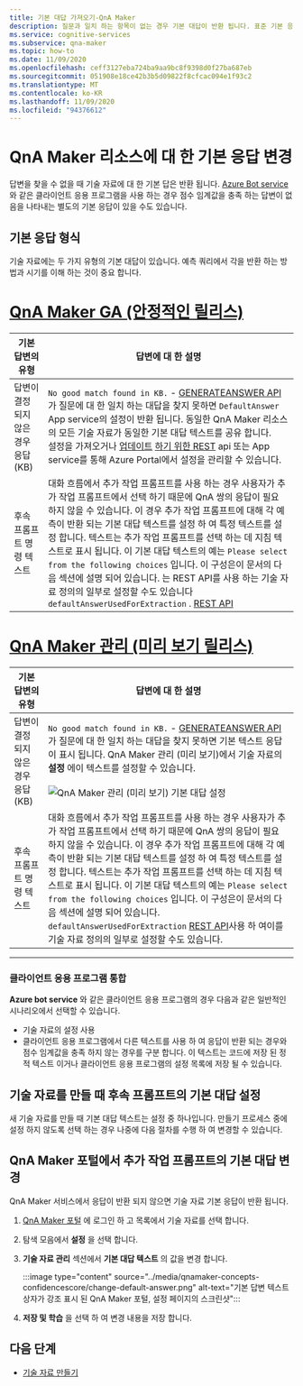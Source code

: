 ```yaml
---
title: 기본 대답 가져오기-QnA Maker
description: 질문과 일치 하는 항목이 없는 경우 기본 대답이 반환 됩니다. 표준 기본 응답에서 기본 대답을 변경 하는 것이 좋습니다.
ms.service: cognitive-services
ms.subservice: qna-maker
ms.topic: how-to
ms.date: 11/09/2020
ms.openlocfilehash: ceff3127eba724ba9aa9bc8f9398d0f27ba687eb
ms.sourcegitcommit: 051908e18ce42b3b5d09822f8cfcac094e1f93c2
ms.translationtype: MT
ms.contentlocale: ko-KR
ms.lasthandoff: 11/09/2020
ms.locfileid: "94376612"
---
```

# <a name="change-default-answer-for-a-qna-maker-resource"></a>QnA Maker 리소스에 대 한 기본 응답 변경

답변을 찾을 수 없을 때 기술 자료에 대 한 기본 답은 반환 됩니다. [Azure Bot service](https://docs.microsoft.com/azure/bot-service/bot-builder-howto-qna)와 같은 클라이언트 응용 프로그램을 사용 하는 경우 점수 임계값을 충족 하는 답변이 없음을 나타내는 별도의 기본 응답이 있을 수도 있습니다.

## <a name="types-of-default-answer"></a>기본 응답 형식

기술 자료에는 두 가지 유형의 기본 대답이 있습니다. 예측 쿼리에서 각을 반환 하는 방법과 시기를 이해 하는 것이 중요 합니다.

# <a name="qna-maker-ga-stable-release"></a>[QnA Maker GA (안정적인 릴리스)](#tab/v1)

|기본 답변의 유형|답변에 대 한 설명|
|--|--|
|답변이 결정 되지 않은 경우 응답 (KB)|`No good match found in KB.` - [GENERATEANSWER API](https://docs.microsoft.com/rest/api/cognitiveservices/qnamakerruntime/runtime/generateanswer) 가 질문에 대 한 일치 하는 대답을 찾지 못하면 `DefaultAnswer` App service의 설정이 반환 됩니다. 동일한 QnA Maker 리소스의 모든 기술 자료가 동일한 기본 대답 텍스트를 공유 합니다.<br>설정을 가져오거나 [업데이트](https://docs.microsoft.com/rest/api/appservice/webapps/updateapplicationsettings) [하기 위한 REST](https://docs.microsoft.com/rest/api/appservice/webapps/listapplicationsettings) api 또는 App service를 통해 Azure Portal에서 설정을 관리할 수 있습니다.|
|후속 프롬프트 명령 텍스트|대화 흐름에서 추가 작업 프롬프트를 사용 하는 경우 사용자가 추가 작업 프롬프트에서 선택 하기 때문에 QnA 쌍의 응답이 필요 하지 않을 수 있습니다. 이 경우 추가 작업 프롬프트에 대해 각 예측이 반환 되는 기본 대답 텍스트를 설정 하 여 특정 텍스트를 설정 합니다. 텍스트는 추가 작업 프롬프트를 선택 하는 데 지침 텍스트로 표시 됩니다. 이 기본 대답 텍스트의 예는 `Please select from the following choices` 입니다. 이 구성은이 문서의 다음 섹션에 설명 되어 있습니다. 는 REST API를 사용 하는 기술 자료 정의의 일부로 설정할 수도 있습니다 `defaultAnswerUsedForExtraction` . [REST API](https://docs.microsoft.com/rest/api/cognitiveservices/qnamaker/knowledgebase/create)|

# <a name="qna-maker-managed-preview-release"></a>[QnA Maker 관리 (미리 보기 릴리스)](#tab/v2)

|기본 답변의 유형|답변에 대 한 설명|
|--|--|
|답변이 결정 되지 않은 경우 응답 (KB)|`No good match found in KB.` - [GENERATEANSWER API](https://docs.microsoft.com/rest/api/cognitiveservices/qnamakerruntime/runtime/generateanswer) 가 질문에 대 한 일치 하는 대답을 찾지 못하면 기본 텍스트 응답이 표시 됩니다. QnA Maker 관리 (미리 보기)에서 기술 자료의 **설정** 에이 텍스트를 설정할 수 있습니다. <br><br> ![QnA Maker 관리 (미리 보기) 기본 대답 설정](../media/qnamaker-how-change-default-answer/qnamaker-v2-change-default-answer.png)|
|후속 프롬프트 명령 텍스트|대화 흐름에서 추가 작업 프롬프트를 사용 하는 경우 사용자가 추가 작업 프롬프트에서 선택 하기 때문에 QnA 쌍의 응답이 필요 하지 않을 수 있습니다. 이 경우 추가 작업 프롬프트에 대해 각 예측이 반환 되는 기본 대답 텍스트를 설정 하 여 특정 텍스트를 설정 합니다. 텍스트는 추가 작업 프롬프트를 선택 하는 데 지침 텍스트로 표시 됩니다. 이 기본 대답 텍스트의 예는 `Please select from the following choices` 입니다. 이 구성은이 문서의 다음 섹션에 설명 되어 있습니다. `defaultAnswerUsedForExtraction` [REST API](https://docs.microsoft.com/rest/api/cognitiveservices/qnamaker/knowledgebase/create)사용 하 여이를 기술 자료 정의의 일부로 설정할 수도 있습니다.|

---

### <a name="client-application-integration"></a>클라이언트 응용 프로그램 통합

**Azure bot service** 와 같은 클라이언트 응용 프로그램의 경우 다음과 같은 일반적인 시나리오에서 선택할 수 있습니다.

* 기술 자료의 설정 사용
* 클라이언트 응용 프로그램에서 다른 텍스트를 사용 하 여 응답이 반환 되는 경우와 점수 임계값을 충족 하지 않는 경우를 구분 합니다. 이 텍스트는 코드에 저장 된 정적 텍스트 이거나 클라이언트 응용 프로그램의 설정 목록에 저장 될 수 있습니다.

## <a name="set-follow-up-prompts-default-answer-when-you-create-knowledge-base"></a>기술 자료를 만들 때 후속 프롬프트의 기본 대답 설정

새 기술 자료를 만들 때 기본 대답 텍스트는 설정 중 하나입니다. 만들기 프로세스 중에 설정 하지 않도록 선택 하는 경우 나중에 다음 절차를 수행 하 여 변경할 수 있습니다.

## <a name="change-follow-up-prompts-default-answer-in-qna-maker-portal"></a>QnA Maker 포털에서 추가 작업 프롬프트의 기본 대답 변경

QnA Maker 서비스에서 응답이 반환 되지 않으면 기술 자료 기본 응답이 반환 됩니다.

1. [QnA Maker 포털](https://www.qnamaker.ai/) 에 로그인 하 고 목록에서 기술 자료를 선택 합니다.
1. 탐색 모음에서 **설정** 을 선택 합니다.
1. **기술 자료 관리** 섹션에서 **기본 대답 텍스트** 의 값을 변경 합니다.

    :::image type="content" source="../media/qnamaker-concepts-confidencescore/change-default-answer.png" alt-text="기본 답변 텍스트 상자가 강조 표시 된 QnA Maker 포털, 설정 페이지의 스크린샷":::

1. **저장 및 학습** 을 선택 하 여 변경 내용을 저장 합니다.

## <a name="next-steps"></a>다음 단계

* [기술 자료 만들기](../How-to/manage-knowledge-bases.md)